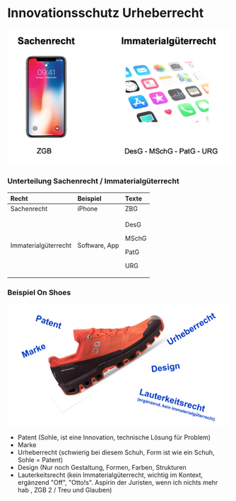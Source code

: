 # Innovationsschutz Urheberrecht

![](../.gitbook/assets/image%20%281%29.png)

### Unterteilung Sachenrecht / Immaterialgüterrecht

<table>
  <thead>
    <tr>
      <th style="text-align:left">Recht</th>
      <th style="text-align:left">Beispiel</th>
      <th style="text-align:left">Texte</th>
    </tr>
  </thead>
  <tbody>
    <tr>
      <td style="text-align:left">Sachenrecht</td>
      <td style="text-align:left">iPhone</td>
      <td style="text-align:left">ZBG</td>
    </tr>
    <tr>
      <td style="text-align:left">Immaterialg&#xFC;terrecht</td>
      <td style="text-align:left">Software, App</td>
      <td style="text-align:left">
        <p>DesG</p>
        <p>MSchG</p>
        <p>PatG</p>
        <p>URG</p>
      </td>
    </tr>
  </tbody>
</table>

### Beispiel On Shoes

![](../.gitbook/assets/image%20%282%29.png)

* Patent \(Sohle, ist eine Innovation, technische Lösung für Problem\)
* Marke
* Urheberrecht \(schwierig bei diesem Schuh, Form ist wie ein Schuh, Sohle = Patent\)
* Design \(Nur noch Gestaltung, Formen, Farben, Strukturen
* Lauterkeitsrecht \(kein Immaterialgüterrecht, wichtig im Kontext, ergänzend "Off", "Otto!s". Aspirin der Juristen, wenn ich nichts mehr hab , ZGB 2 / Treu und Glauben\)



